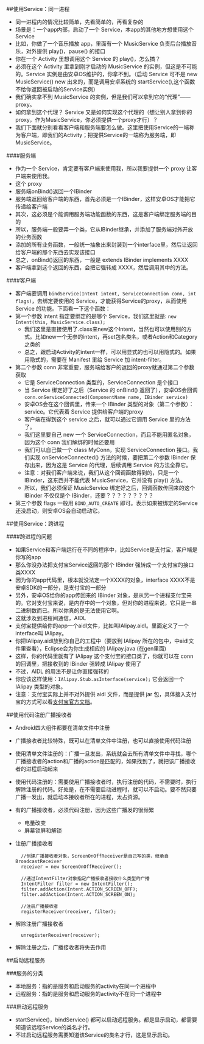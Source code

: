 ##使用Service：同一进程
* 同一进程内的情况比较简单，先看简单的，再看复杂的
* 场景是：一个app内部，启动了一个 Service，本app的其他地方想使用这个 Service
* 比如，你做了一个音乐播放 app，里面有一个 MusicService 负责后台播放音乐，对外提供 play()，pause() 的接口
* 你在一个 Activity 里想调用这个 Service 的 play()，怎么搞？
* 必须在这个 Activity 里拿到刚才启动的 MusicService 的实例，但这是不可能的。Service 实例是由安卓OS维护的，你拿不到。（启动 Service 可不是 new MusicService() new 出来的，而是调用安卓系统的 startService(),这个函数不给你返回被启动的Service实例）
* 我们确实拿不到 MusicService 的实例，但是我们可以拿到它的“代理”——proxy。
* 如何拿到这个代理？ Service 又是如何实现这个代理的（想让别人拿到你的proxy，作为MusicService，你必须提供一个proxy才行）？
* 我们下面就分别看看客户端和服务端要怎么做。这里把使用Service的一端称为客户端，即我们的Activity；把提供Service的一端称为服务端，即MusicService。

####服务端
* 作为一个 Service，肯定要有客户端来使用我，所以我要提供一个 proxy 让客户端来使用我。
* 这个 proxy 
* 服务端onBind()返回一个IBinder
* 服务端返回给客户端的东西，首先必须是一个IBinder，这样安卓OS才能把它传递给客户端
* 其次，这必须是个能调用服务端功能函数的东西，这是客户端绑定服务端的目的
* 所以，服务端一般要弄一个类，它从IBinder继承，并添加了服务端对外开放的业务函数
* 添加的所有业务函数，一般统一抽象出来封装到一个interface里，然后让返回给客户端的那个东西去实现该接口
* 总之，onBind()返回的东西，一般是 extends IBinder implements XXXX
* 客户端拿到这个返回的东西，会把它强转成 XXXX，然后调用其中的方法。

####客户端
* 客户端要调用 `bindService(Intent intent, ServiceConnection conn, int flags)`，去绑定要使用的 Service，才能获得Service的proxy，从而使用 Service 的功能。下面看一下这个函数：
* 第一个参数 intent 指定要绑定的是哪个 Service，我们这里就是: `new Intent(this, MusicService.class);`
	* 我们这里是直接使用了.class来new这个Intent，当然也可以使用别的方式。比如new一个无参的intent，再set包名类名，或者Action和Category之类的 
	* 总之，跟启动Activity的intent一样，可以用显式的也可以用隐式的。如果用隐式的，需要在 Manifest 里给 Service 加 intent-filter。
* 第二个参数 conn 非常重要，服务端给客户的返回的proxy就通过第二个参数获取
	* 它是 ServiceConnection 类型的，ServiceConnection 是个接口
	* 当 Service 绑定好了之后（Service 的 onBind() 返回了），安卓OS会回调 `conn.onServiceConnected(ComponentName name, IBinder service)`
	* 安卓OS会在这个回调里，传来一个 IBinder 类型的对象（第二个参数）：service。它代表着 Service 提供给客户端的proxy
	* 客户端在得到这个 service 之后，就可以通过它调用 Service 里的方法了。 
	* 我们这里要自己 new 一个 ServiceConnection，而且不能用匿名对象，因为这个 conn 我们解绑的时候还要用
	* 我们可以自己做一个 class MyConn，实现 ServiceConnection 接口。我们实现 onServiceConnected() 方法的时候，要把第二个参数 IBinder 保存出来，因为这是 Service 的代理，后续调用 Service 的方法全靠它。
	* 注意：对我们客户端来说，我们从这个回调函数得到的，只是一个 IBinder，这东西并不能代表 MusicService，它并没有 play() 方法。
	* 所以，我们必须保证 MusicService 绑定好之后，回调函数传回来的这个 IBinder 不仅仅是个 IBinder，还要？？？？？？？？？
* 第三个参数 flags 一般用 `BIND_AUTO_CREATE` 即可。表示如果被绑定的Service还没启动，则安卓OS会自动启动它。

##使用Service：跨进程

####跨进程的问题
* 如果Service和客户端运行在不同的程序中，比如Service是支付宝，客户端是你写的app
* 那么你没办法把支付宝Service返回的那个 IBinder 强转成一个支付宝的接口类XXXX
* 因为你的app代码里，根本就没法定一个XXXX的对象，interface XXXX不是安卓SDK的一部分，是支付宝的一部分
* 另外，安卓OS给你的app传回来的 IBinder 对象，是从另一个进程支付宝来的。它对支付宝来说，是内存中的一个对象，但对你的进程来说，它只是一串二进制数而已。所以你真的是无法使用它啊。
* 这就涉及到进程间通信，AIDL
* 支付宝提供给你的app一个aidl文件，比如叫IAlipay.aidl。里面定义了一个interface叫 IAlipay。
* 你把IAlipay.aidl放到你自己的工程中（要放到 IAlipay 所在的包中，中aidl文件里查看），Eclipse会为你生成相应的 IAlipay.java (在gen里面)
* 这样，你的代码里就有了 IAlipay 这个支付宝的接口类了，你就可以在 conn 的回调里，把接收到的 IBinder 强转成 IAlipay 使用了
* 不过，AIDL 的用法不是让你直接强转的
* 你应该这样使用：`IAlipay.Stub.asInterface(service);` 它会返回一个 IAlipay 类型的对象。
* 注意：支付宝实际上并不对外提供 aidl 文件，而是提供 jar 包，具体接入支付宝的方式可以看[支付宝官方文档](https://doc.open.alipay.com/docs/doc.htm?spm=a219a.7629140.0.0.Z3z0Fs&treeId=59&articleId=103681&docType=1)。


##使用代码注册广播接收者
* Android四大组件都要在清单文件中注册
* 广播接收者比较特殊，既可以在清单文件中注册，也可以直接使用代码注册
* 使用清单文件注册的：广播一旦发出，系统就会去所有清单文件中寻找，哪个广播接收者的action和广播的action是匹配的，如果找到了，就把该广播接收者的进程启动起来
* 使用代码注册的：需要使用广播接收者时，执行注册的代码，不需要时，执行解除注册的代码。好处是，在不需要启动进程时，就可以不启动。要不然只要广播一发出，就启动本接收者所在的进程，太占资源。
* 有的广播接收者，必须代码注册，因为这些广播发的很频繁
	* 电量改变
	* 屏幕锁屏和解锁
* 注册广播接收者

		//创建广播接收者对象，ScreenOnOffReceiver是自己写的类，继承自 BroadcastReceiver
		receiver = new ScreenOnOffReceiver();
		
		//通过IntentFilter对象指定广播接收者接收什么类型的广播
		IntentFilter filter = new IntentFilter();
		filter.addAction(Intent.ACTION_SCREEN_OFF);
		filter.addAction(Intent.ACTION_SCREEN_ON);
		
		//注册广播接收者
		registerReceiver(receiver, filter);

* 解除注册广播接收者

		unregisterReceiver(receiver);

* 解除注册之后，广播接收者将失去作用

##启动远程服务

###服务的分类
* 本地服务：指的是服务和启动服务的activity在同一个进程中
* 远程服务：指的是服务和启动服务的activity不在同一个进程中

###启动远程服务
* startService()，bindService() 都可以启动远程服务。都是显示启动，都需要知道该远程Service的类名才行。
* 不过启动远程服务需要知道该Service的类名才行，这是显示启动。